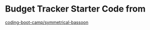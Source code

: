 # Budget Tracker Starter Code from 
[coding-boot-camp/symmetrical-bassoon](https://github.com/coding-boot-camp/symmetrical-bassoon)